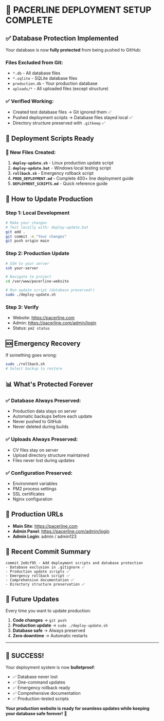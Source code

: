 # 🎉 PACERLINE DEPLOYMENT SETUP COMPLETE

## ✅ Database Protection Implemented

Your database is now **fully protected** from being pushed to GitHub:

### Files Excluded from Git:
- `*.db` - All database files
- `*.sqlite` - SQLite database files  
- `production.db` - Your production database
- `uploads/*` - All uploaded files (except structure)

### ✅ Verified Working:
- Created test database files → Git ignored them ✅
- Pushed deployment scripts → Database files stayed local ✅
- Directory structure preserved with `.gitkeep` ✅

## 🚀 Deployment Scripts Ready

### 📁 New Files Created:
1. **`deploy-update.sh`** - Linux production update script
2. **`deploy-update.bat`** - Windows local testing script  
3. **`rollback.sh`** - Emergency rollback script
4. **`PROD_DEPLOYMENT.md`** - Complete 400+ line deployment guide
5. **`DEPLOYMENT_SCRIPTS.md`** - Quick reference guide

## 🔄 How to Update Production

### Step 1: Local Development
```bash
# Make your changes
# Test locally with: deploy-update.bat
git add .
git commit -m "Your changes"
git push origin main
```

### Step 2: Production Update  
```bash
# SSH to your server
ssh your-server

# Navigate to project
cd /var/www/pacerline-website

# Run update script (database preserved!)
sudo ./deploy-update.sh
```

### Step 3: Verify
- Website: https://pacerline.com
- Admin: https://pacerline.com/admin/login
- Status: `pm2 status`

## 🆘 Emergency Recovery
If something goes wrong:
```bash
sudo ./rollback.sh
# Select backup to restore
```

## 📊 What's Protected Forever

### ✅ Database Always Preserved:
- Production data stays on server
- Automatic backups before each update
- Never pushed to GitHub
- Never deleted during builds

### ✅ Uploads Always Preserved:
- CV files stay on server
- Upload directory structure maintained
- Files never lost during updates

### ✅ Configuration Preserved:
- Environment variables
- PM2 process settings
- SSL certificates
- Nginx configuration

## 🎯 Production URLs
- **Main Site**: https://pacerline.com
- **Admin Panel**: https://pacerline.com/admin/login
- **Admin Login**: admin / admin123

## 📝 Recent Commit Summary
```
commit 2e0cf95 - Add deployment scripts and database protection
- Database exclusion in .gitignore ✅
- Production update scripts ✅  
- Emergency rollback script ✅
- Comprehensive documentation ✅
- Directory structure preservation ✅
```

## 🔮 Future Updates
Every time you want to update production:
1. **Code changes** → `git push`
2. **Production update** → `sudo ./deploy-update.sh`
3. **Database safe** → Always preserved
4. **Zero downtime** → Automatic restarts

---

## 🎊 SUCCESS! 

Your deployment system is now **bulletproof**:
- ✅ Database never lost
- ✅ One-command updates  
- ✅ Emergency rollback ready
- ✅ Comprehensive documentation
- ✅ Production-tested scripts

**Your production website is ready for seamless updates while keeping your database safe forever!** 🚀